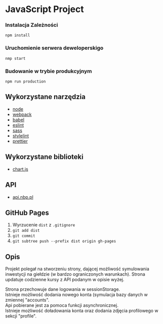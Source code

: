 # JavaScript Project

### Instalacja Zależności

```shell
npm install
```

### Uruchomienie serwera deweloperskigo

```shell
nmp start
```

### Budowanie w trybie produkcyjnym

```shell
npm run production
```

## Wykorzystane narzędzia

- [node](https://nodejs.org/en/)
- [webpack](https://webpack.js.org/)
- [babel](https://babeljs.io/)
- [eslint](https://eslint.org/)
- [sass](https://sass-lang.com/)
- [stylelint](https://stylelint.io/)
- [prettier](https://prettier.io/)

## Wykorzystane biblioteki

- [chart.js](https://www.chartjs.org/)

## API

- [api.nbp.pl](http://api.nbp.pl/)

## GitHub Pages

1. Wyrzucenie `dist` z `.gitignore`
2. `git add dist`
3. `git commit`
4. `git subtree push --prefix dist origin gh-pages`

## Opis

Projekt polegał na stworzeniu strony, dającej możliwość symulowania inwestycji na giełdzie (w bardzo ograniczonych warunkach). Strona updatuje codzienne kursy z API podanym w opisie wyżej.  
  
Strona przechowuje dane logowania w sessionStorage.  
Istnieje możliwość dodania nowego konta (symulacja bazy danych w zmiennej "accounts".  
Api pobierane jest za pomoca funkcji asynchronicznej.  
Istnieje możliwość doładowania konta oraz dodania zdjęcia profilowego w sekcji "profile".  
